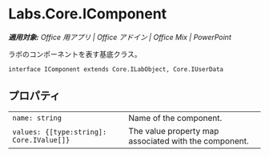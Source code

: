 
# <a name="labs.core.icomponent"></a>Labs.Core.IComponent

 _**適用対象:** Office 用アプリ | Office アドイン | Office Mix | PowerPoint_

ラボのコンポーネントを表す基底クラス。

```
interface IComponent extends Core.ILabObject, Core.IUserData
```


## <a name="properties"></a>プロパティ


|||
|:-----|:-----|
| `name: string`|Name of the component.|
| `values: {[type:string]: Core.IValue[]}`|The value property map associated with the component.|
